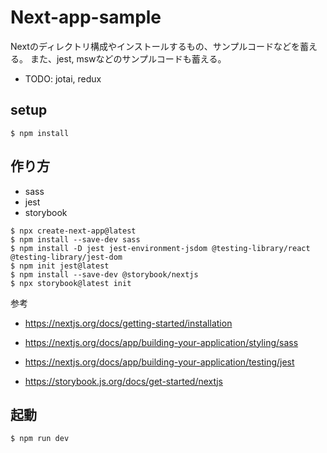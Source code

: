 # Next-app-sample

Nextのディレクトリ構成やインストールするもの、サンプルコードなどを蓄える。
また、jest, mswなどのサンプルコードも蓄える。

- TODO: jotai, redux

## setup

```
$ npm install
```

## 作り方

- sass
- jest
- storybook

```
$ npx create-next-app@latest
$ npm install --save-dev sass 
$ npm install -D jest jest-environment-jsdom @testing-library/react @testing-library/jest-dom
$ npm init jest@latest
$ npm install --save-dev @storybook/nextjs
$ npx storybook@latest init
```

参考

- https://nextjs.org/docs/getting-started/installation
- https://nextjs.org/docs/app/building-your-application/styling/sass
- https://nextjs.org/docs/app/building-your-application/testing/jest

- https://storybook.js.org/docs/get-started/nextjs

## 起動

```
$ npm run dev
```